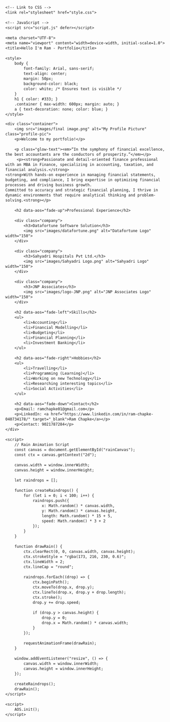 <!DOCTYPE html>
<html lang="en">
<head>
    <!-- AOS Library for Scroll Animations -->
    <link rel="stylesheet" href="https://cdnjs.cloudflare.com/ajax/libs/aos/2.3.4/aos.css">
    <script src="https://cdnjs.cloudflare.com/ajax/libs/aos/2.3.4/aos.js"></script>

    <!-- Link to CSS -->
    <link rel="stylesheet" href="style.css">

    <!-- JavaScript -->
    <script src="script.js" defer></script>

    <meta charset="UTF-8">
    <meta name="viewport" content="width=device-width, initial-scale=1.0">
    <title>Hello I'm Ram - Portfolio</title>

    <style>
        body {
            font-family: Arial, sans-serif;
            text-align: center;
            margin: 50px;
            background-color: black;
            color: white; /* Ensures text is visible */
        }
        h1 { color: #333; }
        .container { max-width: 600px; margin: auto; }
        a { text-decoration: none; color: blue; }
    </style>
</head>

<body>
    <canvas id="rainCanvas"></canvas>

    <div class="container">
        <img src="images/final image.png" alt="My Profile Picture" class="profile-pic">
        <p>Welcome to my portfolio!</p>

        <p class="glow-text"><em>“In the symphony of financial excellence, the best accountants are the conductors of prosperity.”</em></p>
         <p><strong>Passionate and detail-oriented finance professional with an MBA in Finance, specializing in accounting, taxation, and financial analysis.</strong>  
    <strong>With hands-on experience in managing financial statements, budgeting, and compliance, I bring expertise in optimizing financial processes and driving business growth.  
    Committed to accuracy and strategic financial planning, I thrive in dynamic environments that require analytical thinking and problem-solving.<strong></p>

        <h2 data-aos="fade-up">Professional Experience</h2>
        
        <div class="company">
            <h3>Datafortune Software Solution</h3>
            <img src="images/datafortune.png" alt="Datafortune Logo" width="150">
        </div>

        <div class="company">
            <h3>Sahyadri Hospitals Pvt Ltd.</h3>
            <img src="images/Sahyadri Logo.png" alt="Sahyadri Logo" width="150">
        </div>

        <div class="company">
            <h3>JNP Associates</h3>
            <img src="images/logo-JNP.png" alt="JNP Associates Logo" width="150">
        </div>

        <h2 data-aos="fade-left">Skills</h2>
        <ul>
            <li>Accounting</li>
            <li>Financial Modelling</li>
            <li>Budgeting</li>
            <li>Financial Planning</li>
            <li>Investment Banking</li>
        </ul>

        <h2 data-aos="fade-right">Hobbies</h2>
        <ul>
            <li>Travelling</li>
            <li>Programming (Learning)</li>
            <li>Working on new Technology</li>
            <li>Researching interesting topics</li>
            <li>Social Activities</li>
        </ul>

        <h2 data-aos="fade-down">Contact</h2>
        <p>Email: ramchapke01@gmail.com</p>
        <p>LinkedIn: <a href="https://www.linkedin.com/in/ram-chapke-040734178/" target="_blank">Ram Chapke</a></p>
        <p>Contact: 9021787284</p>
    </div>

    <script>
        // Rain Animation Script
        const canvas = document.getElementById("rainCanvas");
        const ctx = canvas.getContext("2d");

        canvas.width = window.innerWidth;
        canvas.height = window.innerHeight;

        let raindrops = [];

        function createRaindrops() {
            for (let i = 0; i < 100; i++) {
                raindrops.push({
                    x: Math.random() * canvas.width,
                    y: Math.random() * canvas.height,
                    length: Math.random() * 15 + 5,
                    speed: Math.random() * 3 + 2
                });
            }
        }

        function drawRain() {
            ctx.clearRect(0, 0, canvas.width, canvas.height);
            ctx.strokeStyle = "rgba(173, 216, 230, 0.6)";
            ctx.lineWidth = 2;
            ctx.lineCap = "round";

            raindrops.forEach((drop) => {
                ctx.beginPath();
                ctx.moveTo(drop.x, drop.y);
                ctx.lineTo(drop.x, drop.y + drop.length);
                ctx.stroke();
                drop.y += drop.speed;

                if (drop.y > canvas.height) {
                    drop.y = 0;
                    drop.x = Math.random() * canvas.width;
                }
            });

            requestAnimationFrame(drawRain);
        }

        window.addEventListener("resize", () => {
            canvas.width = window.innerWidth;
            canvas.height = window.innerHeight;
        });

        createRaindrops();
        drawRain();
    </script>

    <script>
        AOS.init();
    </script>

</body>
</html>
